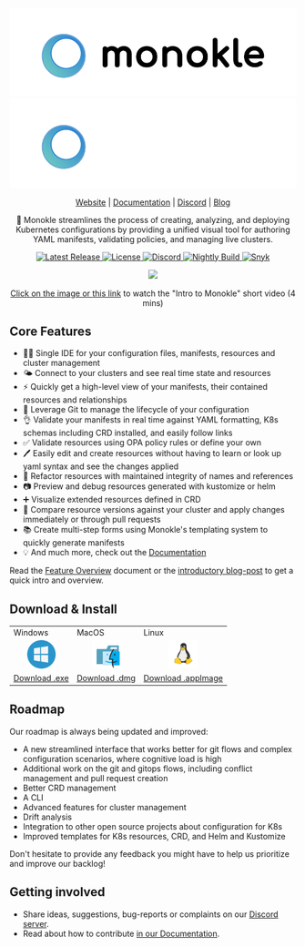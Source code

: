 <p align="center">
  <img src="src/assets/MonokleLogoLight.svg#gh-light-mode-only" alt="Monokle Logo Light"/>
  <img src="src/assets/MonokleLogoDark.svg#gh-dark-mode-only" alt="Monokle Logo Dark" />
</p>

<p align="center">
  <a href="https://monokle.io">Website</a> |
  <a href="https://kubeshop.github.io/monokle/">Documentation</a> |
  <a href="https://discord.com/invite/6zupCZFQbe">Discord</a> |
  <a href="https://monokle.io/blog">Blog</a>
</p>

<p align="center">
  🧐 Monokle streamlines the process of creating, analyzing, and deploying Kubernetes configurations by providing a unified visual tool for authoring YAML manifests, validating policies, and managing live clusters. 
</p>

<p align="center">
  <a href="https://github.com/kubeshop/monokle/releases/latest">
    <img src="https://img.shields.io/github/v/release/kubeshop/monokle" alt="Latest Release" />
  </a>
  <a href="https://github.com/kubeshop/monokle/blob/main/LICENSE">
    <img src="https://img.shields.io/github/license/kubeshop/monokle" alt="License" />
  </a>
  <a href="https://discord.gg/CzpqtfPjXV">
    <img src="https://badgen.net/badge/icon/discord?icon=discord&label" alt="Discord" />
  </a>
  <a href="https://github.com/kubeshop/monokle/tags">
    <img src="https://img.shields.io/github/workflow/status/kubeshop/monokle/monokle-build-nightly?label=nightly-build" alt="Nightly Build" />
  </a>
  <a href="https://snyk.io/test/github/kubeshop/monokle">
    <img src="https://snyk.io/test/github/kubeshop/monokle/badge.svg" alt="Snyk" />
  </a>
</p>

<p align="center">
  <a href="http://youtu.be/y3GLmTsna1M">
    <img src="https://res.cloudinary.com/duczlt4nw/image/upload/v1677516135/YouTube_Thumbnail_17_hxccnv.png">
    <p align="center">Click on the image or <a href="http://youtu.be/y3GLmTsna1M">this link</a> to watch the "Intro to Monokle" short video (4 mins)</p>
  </a>
</p>

## Core Features

- 👩‍💻 Single IDE for your configuration files, manifests, resources and cluster management
- 🌤️ Connect to your clusters and see real time state and resources
-  ⚡ Quickly get a high-level view of your manifests, their contained resources and relationships
- 📇 Leverage Git to manage the lifecycle of your configuration
- 👌 Validate your manifests in real time against YAML formatting, K8s schemas including CRD installed,  and easily follow links
- ✅ Validate resources using OPA policy rules or define your own
- 🖊️ Easily edit and create resources without having to learn or look up yaml syntax and see the changes applied
- 🔨 Refactor resources with maintained integrity of names and references
- 📷 Preview and debug resources generated with kustomize or helm
- ➕ Visualize extended resources defined in CRD
- 🤝 Compare resource versions against your cluster and apply changes immediately or through pull requests
- 📚 Create multi-step forms using Monokle's templating system to quickly generate manifests
- 💡 And much more, check out the [Documentation](https://kubeshop.github.io/monokle/)

Read the [Feature Overview](https://kubeshop.github.io/monokle/features/) document or the [introductory blog-post](https://medium.com/kubeshop-i/hello-monokle-83ecb42f5d96) to get a quick intro and overview.

## Download & Install

<table>
  <tr>
    <td>Windows</td>
    <td>MacOS</td>
    <td>Linux</td>
  </tr>
  <tr>
    <td>
      <div align="center">
        <img src="docs/docs/img/windows.svg" height="50" width="50" />
      </div>
    </td>
    <td>
      <div align="center">
        <img src="docs/docs/img/macos.svg" height="50" width="50" />
      </div>
    </td>
    <td>
      <div align="center">
        <img src="docs/docs/img/linux.svg" height="50" width="50" />
      </div>
    </td>
  </tr>
  <tr>
    <td>
      <a href="https://github.com/kubeshop/monokle/releases/download/downloads/Monokle-win-x64.exe">Download .exe</a>
    </td>
    <td>
      <a href="https://github.com/kubeshop/monokle/releases/download/downloads/Monokle-mac-universal.dmg">Download .dmg</a>
    </td>
    <td>
      <a href="https://github.com/kubeshop/monokle/releases/download/downloads/Monokle-linux-x86_64.AppImage">Download .appImage</a>
    </td>
  </tr>
</table>

## Roadmap

Our roadmap is always being updated and improved:

- A new streamlined interface that works better for git flows and complex configuration scenarios, where cognitive load is high
- Additional work on the git and gitops flows, including conflict management and pull request creation
- Better CRD management
- A CLI
- Advanced features for cluster management
- Drift analysis
- Integration to other open source projects about configuration for K8s
- Improved templates for K8s resources, CRD, and Helm and Kustomize

Don't hesitate to provide any feedback you might have to help us prioritize and improve our backlog!

## Getting involved

- Share ideas, suggestions, bug-reports or complaints on our [Discord server](https://discord.com/invite/6zupCZFQbe).
- Read about how to contribute [in our Documentation](https://kubeshop.github.io/monokle/contributing).
